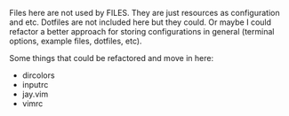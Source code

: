 Files here are not used by FILES. They are just resources as
configuration and etc. Dotfiles are not included here
but they could. Or maybe I could refactor a better approach
for storing configurations in general (terminal options,
example files, dotfiles, etc).

Some things that could be refactored and move in here:
* dircolors
* inputrc
* jay.vim
* vimrc
